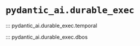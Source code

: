 # `pydantic_ai.durable_exec`

::: pydantic_ai.durable_exec.temporal

::: pydantic_ai.durable_exec.dbos
